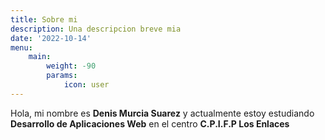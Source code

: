 ```yaml
---
title: Sobre mi
description: Una descripcion breve mia
date: '2022-10-14'
menu:
    main: 
        weight: -90
        params:
            icon: user
---
```


Hola, mi nombre es **Denis Murcia Suarez** y actualmente estoy estudiando **Desarrollo de Aplicaciones Web** en el centro **C.P.I.F.P Los Enlaces**